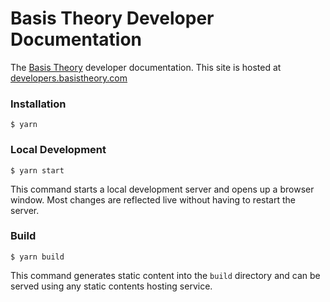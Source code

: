 # Basis Theory Developer Documentation

The [Basis Theory](https://basistheory.com/) developer documentation. This site is hosted at [developers.basistheory.com](https://developers.basistheory.com/)

### Installation

```
$ yarn
```

### Local Development

```
$ yarn start
```

This command starts a local development server and opens up a browser window. Most changes are reflected live without having to restart the server.

### Build

```
$ yarn build
```

This command generates static content into the `build` directory and can be served using any static contents hosting service.
